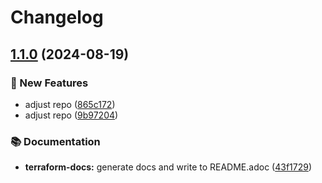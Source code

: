 # Changelog

## [1.1.0](https://github.com/GersonRS/modern-gitops-stack-module-cp-schema-registry/compare/v1.0.0...v1.1.0) (2024-08-19)


### 🚀 New Features

* adjust repo ([865c172](https://github.com/GersonRS/modern-gitops-stack-module-cp-schema-registry/commit/865c1720132636e62afaf5f905508ea880d52e36))
* adjust repo ([9b97204](https://github.com/GersonRS/modern-gitops-stack-module-cp-schema-registry/commit/9b97204265b15ebb374e6e9c1abb573978f3a3c4))


### 📚 Documentation

* **terraform-docs:** generate docs and write to README.adoc ([43f1729](https://github.com/GersonRS/modern-gitops-stack-module-cp-schema-registry/commit/43f17299f2edaa4681511f2bff29b339c4f1c5bd))
